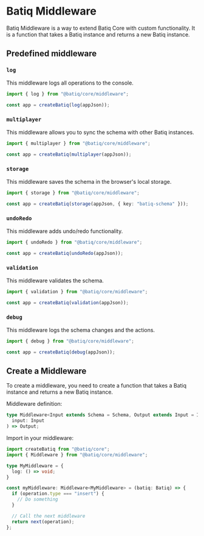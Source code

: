 # Batiq Middleware

Batiq Middleware is a way to extend Batiq Core with custom functionality. It is a function that takes a Batiq instance and returns a new Batiq instance.

## Predefined middleware

### `log`

This middleware logs all operations to the console.

```ts
import { log } from "@batiq/core/middleware";

const app = createBatiq(log(appJson));
```

### `multiplayer`

This middleware allows you to sync the schema with other Batiq instances.

```ts
import { multiplayer } from "@batiq/core/middleware";

const app = createBatiq(multiplayer(appJson));
```

### `storage`

This middleware saves the schema in the browser's local storage.

```ts
import { storage } from "@batiq/core/middleware";

const app = createBatiq(storage(appJson, { key: "batiq-schema" }));
```

### `undoRedo`

This middleware adds undo/redo functionality.

```ts
import { undoRedo } from "@batiq/core/middleware";

const app = createBatiq(undoRedo(appJson));
```

### `validation`

This middleware validates the schema.

```ts
import { validation } from "@batiq/core/middleware";

const app = createBatiq(validation(appJson));
```

### `debug`

This middleware logs the schema changes and the actions.

```ts
import { debug } from "@batiq/core/middleware";

const app = createBatiq(debug(appJson));
```

## Create a Middleware

To create a middleware, you need to create a function that takes a Batiq instance and returns a new Batiq instance.

Middleware definition:

```ts
type Middleware<Input extends Schema = Schema, Output extends Input = Input> = (
  input: Input
) => Output;
```

Import in your middleware:

```ts
import createBatiq from "@batiq/core";
import { Middleware } from "@batiq/core/middleware";

type MyMiddleware = {
  log: () => void;
}

const myMiddleware: Middleware<MyMiddleware> = (batiq: Batiq) => {
  if (operation.type === "insert") {
    // Do something
  }

  // Call the next middleware
  return next(operation);
};
```
